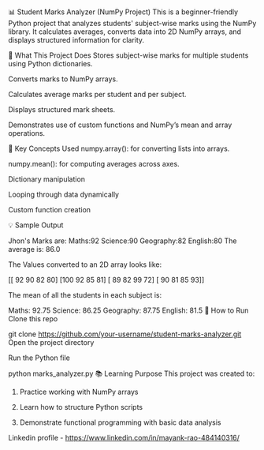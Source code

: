 📊 Student Marks Analyzer (NumPy Project)
This is a beginner-friendly Python project that analyzes students' subject-wise marks using the NumPy library. It calculates averages, converts data into 2D NumPy arrays, and displays structured information for clarity.

🚀 What This Project Does
Stores subject-wise marks for multiple students using Python dictionaries.

Converts marks to NumPy arrays.

Calculates average marks per student and per subject.

Displays structured mark sheets.

Demonstrates use of custom functions and NumPy’s mean and array operations.

🧠 Key Concepts Used
numpy.array(): for converting lists into arrays.

numpy.mean(): for computing averages across axes.

Dictionary manipulation

Looping through data dynamically

Custom function creation

💡 Sample Output

Jhon's Marks are:
Maths:92
Science:90
Geography:82
English:80
The average is: 86.0

The Values converted to an 2D array looks like:

[[ 92  90  82  80]
 [100  92  85  81]
 [ 89  82  99  72]
 [ 90  81  85  93]]

The mean of all the students in each subject is:

Maths: 92.75
Science: 86.25
Geography: 87.75
English: 81.5
📁 How to Run
Clone this repo

git clone https://github.com/your-username/student-marks-analyzer.git
Open the project directory

Run the Python file

python marks_analyzer.py
📚 Learning Purpose
This project was created to:

1. Practice working with NumPy arrays

2. Learn how to structure Python scripts

3. Demonstrate functional programming with basic data analysis

Linkedin profile - https://www.linkedin.com/in/mayank-rao-484140316/

